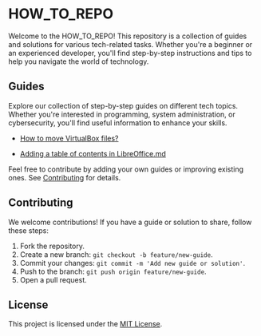 # HOW_TO_REPO

Welcome to the HOW_TO_REPO! This repository is a collection of guides and solutions for various tech-related tasks. Whether you're a beginner or an experienced developer, you'll find step-by-step instructions and tips to help you navigate the world of technology.


## Guides

Explore our collection of step-by-step guides on different tech topics. Whether you're interested in programming, system administration, or cybersecurity, you'll find useful information to enhance your skills.

- [How to move VirtualBox files?](https://github.com/W4W1R3/HOW_TO-_REPO/blob/main/How%20to%20move%20VirtualBox%20files%3F.md)

- [Adding a table of contents in LibreOffice.md](https://github.com/W4W1R3/HOW_TO-_REPO/blob/main/Adding%20a%20table%20of%20contents%20in%20LibreOffice.md)






Feel free to contribute by adding your own guides or improving existing ones. See [Contributing](#contributing) for details.


## Contributing

We welcome contributions! If you have a guide or solution to share, follow these steps:

1. Fork the repository.
2. Create a new branch: `git checkout -b feature/new-guide`.
3. Commit your changes: `git commit -m 'Add new guide or solution'`.
4. Push to the branch: `git push origin feature/new-guide`.
5. Open a pull request.


## License

This project is licensed under the [MIT License](LICENSE).
